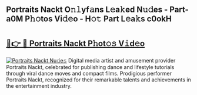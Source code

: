 ## Portraits Nackt O𝚗𝚕yf𝚊ns L𝚎a𝚔ed N𝚞𝚍es - Part-a0M P𝚑𝚘tos Vi𝚍𝚎o - H𝚘𝚝 Part L𝚎a𝚔s c0okH

# <h2><a href="http://kfeeq5l.oniu.top/?m=Portraits+Nackt">🔗👉 🔴 Portraits Nackt P𝚑ot𝚘𝚜 V𝚒d𝚎o</a></h2>

[![Portraits Nackt Nu𝚍e𝚜](https://i.imgur.com/0qMVB7G.gif)](http://kfeeq5l.oniu.top/?m=Portraits+Nackt)
Digital media artist and amusement provider Portraits Nackt, celebrated for publishing dance and lifestyle tutorials through viral dance moves and compact films. Prodigious performer Portraits Nackt, recognized for their remarkable talents and achievements in the entertainment industry.  
